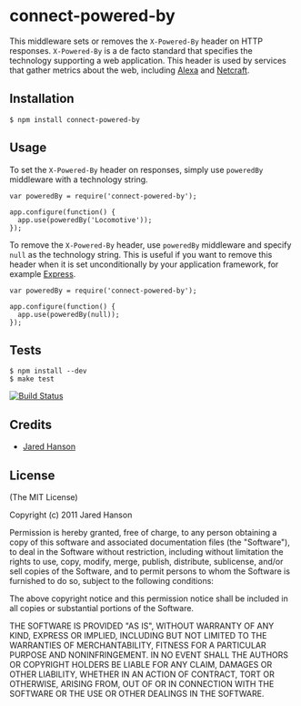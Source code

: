 # connect-powered-by

This middleware sets or removes the `X-Powered-By` header on HTTP responses.
`X-Powered-By` is a de facto standard that specifies the technology supporting
a web application.  This header is used by services that gather metrics about
the web, including [Alexa](http://www.alexa.com/) and [Netcraft](http://www.netcraft.com/).

## Installation

    $ npm install connect-powered-by

## Usage

To set the `X-Powered-By` header on responses, simply use `poweredBy` middleware
with a technology string.

    var poweredBy = require('connect-powered-by');

    app.configure(function() {
      app.use(poweredBy('Locomotive'));
    });

To remove the `X-Powered-By` header, use `poweredBy` middleware and specify
`null` as the technology string.  This is useful if you want to remove this
header when it is set unconditionally by your application framework, for example
[Express](http://expressjs.com/).

    var poweredBy = require('connect-powered-by');

    app.configure(function() {
      app.use(poweredBy(null));
    });

## Tests

    $ npm install --dev
    $ make test

[![Build Status](https://secure.travis-ci.org/jaredhanson/connect-powered-by.png)](http://travis-ci.org/jaredhanson/connect-powered-by)

## Credits

  - [Jared Hanson](http://github.com/jaredhanson)

## License

(The MIT License)

Copyright (c) 2011 Jared Hanson

Permission is hereby granted, free of charge, to any person obtaining a copy of
this software and associated documentation files (the "Software"), to deal in
the Software without restriction, including without limitation the rights to
use, copy, modify, merge, publish, distribute, sublicense, and/or sell copies of
the Software, and to permit persons to whom the Software is furnished to do so,
subject to the following conditions:

The above copyright notice and this permission notice shall be included in all
copies or substantial portions of the Software.

THE SOFTWARE IS PROVIDED "AS IS", WITHOUT WARRANTY OF ANY KIND, EXPRESS OR
IMPLIED, INCLUDING BUT NOT LIMITED TO THE WARRANTIES OF MERCHANTABILITY, FITNESS
FOR A PARTICULAR PURPOSE AND NONINFRINGEMENT. IN NO EVENT SHALL THE AUTHORS OR
COPYRIGHT HOLDERS BE LIABLE FOR ANY CLAIM, DAMAGES OR OTHER LIABILITY, WHETHER
IN AN ACTION OF CONTRACT, TORT OR OTHERWISE, ARISING FROM, OUT OF OR IN
CONNECTION WITH THE SOFTWARE OR THE USE OR OTHER DEALINGS IN THE SOFTWARE.
